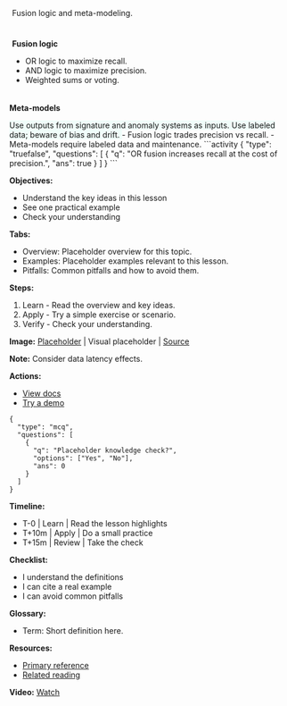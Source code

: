 <card class="mb-8">

<div style="padding:5px; border-radius:12px; max-width:800px; margin:auto; text-align:justify;">

Fusion logic and meta-modeling.

</div>

</card>

<card class="mb-8">

<div style="padding:5px; border-radius:12px; max-width:800px; margin:auto; text-align:justify;">

**Fusion logic**

- OR logic to maximize recall.
- AND logic to maximize precision.
- Weighted sums or voting.

</div>

</card>

<card style="background:#F0FDFA;">

**Meta-models**

<accordion title="Features" open="false">
Use outputs from signature and anomaly systems as inputs.
</accordion>

<accordion title="Training" open="false">
Use labeled data; beware of bias and drift.
</accordion>

</card>

<key-points>
- Fusion logic trades precision vs recall.
- Meta-models require labeled data and maintenance.
</key-points>

<accordion title="Activity — true/false" open="true" class="mb-8">
```activity
{
  "type": "truefalse",
  "questions": [
    { "q": "OR fusion increases recall at the cost of precision.", "ans": true }
  ]
}
```
</accordion>

**Objectives:**

- Understand the key ideas in this lesson
- See one practical example
- Check your understanding

**Tabs:**

- Overview: Placeholder overview for this topic.
- Examples: Placeholder examples relevant to this lesson.
- Pitfalls: Common pitfalls and how to avoid them.

**Steps:**

1. Learn - Read the overview and key ideas.
2. Apply - Try a simple exercise or scenario.
3. Verify - Check your understanding.

**Image:** [Placeholder](https://via.placeholder.com/960x400)
| Visual placeholder
| [Source](https://via.placeholder.com)

**Note:** Consider data latency effects.

**Actions:**

- [View docs](https://example.com/docs)
- [Try a demo](https://example.com/demo)

```activity
{
  "type": "mcq",
  "questions": [
    {
      "q": "Placeholder knowledge check?",
      "options": ["Yes", "No"],
      "ans": 0
    }
  ]
}
```

**Timeline:**

- T-0 | Learn | Read the lesson highlights
- T+10m | Apply | Do a small practice
- T+15m | Review | Take the check

**Checklist:**

- I understand the definitions
- I can cite a real example
- I can avoid common pitfalls

**Glossary:**

- Term: Short definition here.

**Resources:**

- [Primary reference](https://example.com/reference)
- [Related reading](https://example.com/related)

**Video:** [Watch](https://www.youtube.com/embed/VIDEO_ID)
